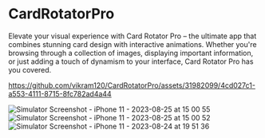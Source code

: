 # CardRotatorPro
Elevate your visual experience with Card Rotator Pro – the ultimate app that combines stunning card design with interactive animations. Whether you're browsing through a collection of images, displaying important information, or just adding a touch of dynamism to your interface, Card Rotator Pro has you covered.


https://github.com/vikram120/CardRotatorPro/assets/31982099/4cd027c1-a553-4111-8715-8fc782ad4a44



![Simulator Screenshot - iPhone 11 - 2023-08-25 at 15 00 55](https://github.com/vikram120/CardRotatorPro/assets/31982099/6014c9ec-32be-4371-85f1-ced2aa489da1)
![Simulator Screenshot - iPhone 11 - 2023-08-25 at 15 00 52](https://github.com/vikram120/CardRotatorPro/assets/31982099/48297ef8-dbd8-4f93-aa3a-121c311386be)
![Simulator Screenshot - iPhone 11 - 2023-08-24 at 19 51 36](https://github.com/vikram120/CardRotatorPro/assets/31982099/3688e88c-8406-4446-a12e-0a6ba238aa1f)
